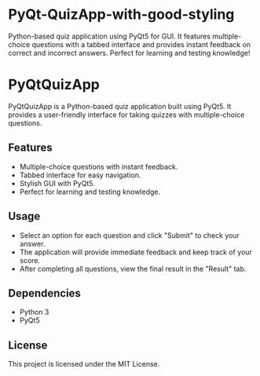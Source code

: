 # PyQt-QuizApp-with-good-styling
Python-based quiz application using PyQt5 for GUI. It features multiple-choice questions with a tabbed interface and provides instant feedback on correct and incorrect answers. Perfect for learning and testing knowledge!
# PyQtQuizApp

PyQtQuizApp is a Python-based quiz application built using PyQt5. It provides a user-friendly interface for taking quizzes with multiple-choice questions.

## Features

- Multiple-choice questions with instant feedback.
- Tabbed interface for easy navigation.
- Stylish GUI with PyQt5.
- Perfect for learning and testing knowledge.

## Usage

- Select an option for each question and click "Submit" to check your answer.
- The application will provide immediate feedback and keep track of your score.
- After completing all questions, view the final result in the "Result" tab.
## Dependencies

- Python 3
- PyQt5

## License

This project is licensed under the MIT License.
